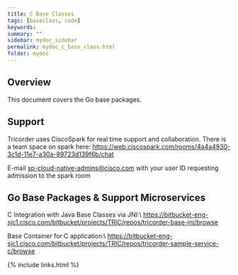 ```yaml
---
title: C Base Classes
tags: [baseclass, code]
keywords:
summary: ""
sidebar: mydoc_sidebar
permalink: mydoc_c_base_class.html
folder: mydoc
---
```


## Overview

This document covers the Go base packages. 


## Support

Tricorder uses CiscoSpark for real time support and collaboration. There is a team space on spark here: <https://web.ciscospark.com/rooms/4a4a4930-3c1d-11e7-a30a-89723d139f6b/chat>

E-mail sp-cloud-native-admins@cisco.com with your user ID requesting admission to the spark room


## Go Base Packages  & Support Microservices

C Integration with Java Base Classes via JNI:\\
<https://bitbucket-eng-sjc1.cisco.com/bitbucket/projects/TRIC/repos/tricorder-base-jni/browse>

Base Container for C application:\\
<https://bitbucket-eng-sjc1.cisco.com/bitbucket/projects/TRIC/repos/tricorder-sample-service-c/browse>



{% include links.html %}
